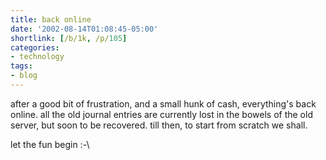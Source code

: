 ```yaml
---
title: back online
date: '2002-08-14T01:08:45-05:00'
shortlink: [/b/1k, /p/105]
categories:
- technology
tags:
- blog
---
```

after a good bit of frustration, and a small hunk of cash, everything's back online. all the old journal entries are
currently lost in the bowels of the old server, but soon to be recovered. till then, to start from scratch we shall.

let the fun begin :-\
